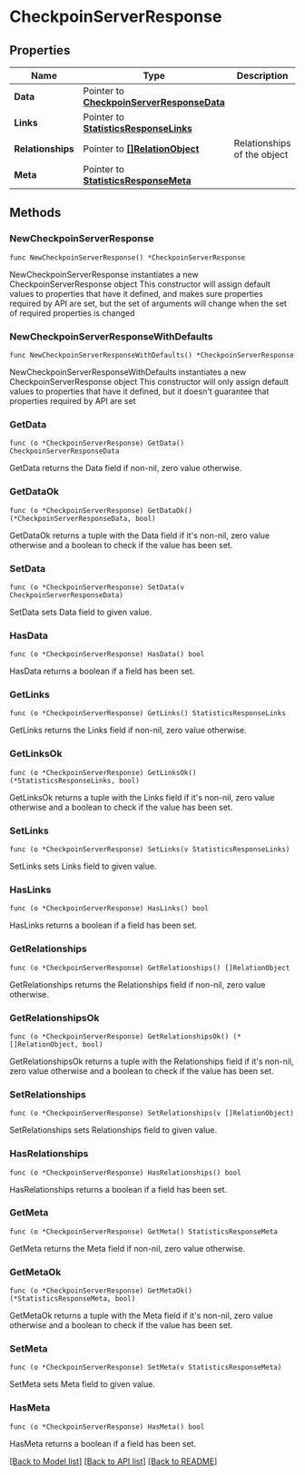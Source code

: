# CheckpoinServerResponse

## Properties

Name | Type | Description | Notes
------------ | ------------- | ------------- | -------------
**Data** | Pointer to [**CheckpoinServerResponseData**](CheckpoinServerResponseData.md) |  | [optional] 
**Links** | Pointer to [**StatisticsResponseLinks**](StatisticsResponseLinks.md) |  | [optional] 
**Relationships** | Pointer to [**[]RelationObject**](RelationObject.md) | Relationships of the object | [optional] 
**Meta** | Pointer to [**StatisticsResponseMeta**](StatisticsResponseMeta.md) |  | [optional] 

## Methods

### NewCheckpoinServerResponse

`func NewCheckpoinServerResponse() *CheckpoinServerResponse`

NewCheckpoinServerResponse instantiates a new CheckpoinServerResponse object
This constructor will assign default values to properties that have it defined,
and makes sure properties required by API are set, but the set of arguments
will change when the set of required properties is changed

### NewCheckpoinServerResponseWithDefaults

`func NewCheckpoinServerResponseWithDefaults() *CheckpoinServerResponse`

NewCheckpoinServerResponseWithDefaults instantiates a new CheckpoinServerResponse object
This constructor will only assign default values to properties that have it defined,
but it doesn't guarantee that properties required by API are set

### GetData

`func (o *CheckpoinServerResponse) GetData() CheckpoinServerResponseData`

GetData returns the Data field if non-nil, zero value otherwise.

### GetDataOk

`func (o *CheckpoinServerResponse) GetDataOk() (*CheckpoinServerResponseData, bool)`

GetDataOk returns a tuple with the Data field if it's non-nil, zero value otherwise
and a boolean to check if the value has been set.

### SetData

`func (o *CheckpoinServerResponse) SetData(v CheckpoinServerResponseData)`

SetData sets Data field to given value.

### HasData

`func (o *CheckpoinServerResponse) HasData() bool`

HasData returns a boolean if a field has been set.

### GetLinks

`func (o *CheckpoinServerResponse) GetLinks() StatisticsResponseLinks`

GetLinks returns the Links field if non-nil, zero value otherwise.

### GetLinksOk

`func (o *CheckpoinServerResponse) GetLinksOk() (*StatisticsResponseLinks, bool)`

GetLinksOk returns a tuple with the Links field if it's non-nil, zero value otherwise
and a boolean to check if the value has been set.

### SetLinks

`func (o *CheckpoinServerResponse) SetLinks(v StatisticsResponseLinks)`

SetLinks sets Links field to given value.

### HasLinks

`func (o *CheckpoinServerResponse) HasLinks() bool`

HasLinks returns a boolean if a field has been set.

### GetRelationships

`func (o *CheckpoinServerResponse) GetRelationships() []RelationObject`

GetRelationships returns the Relationships field if non-nil, zero value otherwise.

### GetRelationshipsOk

`func (o *CheckpoinServerResponse) GetRelationshipsOk() (*[]RelationObject, bool)`

GetRelationshipsOk returns a tuple with the Relationships field if it's non-nil, zero value otherwise
and a boolean to check if the value has been set.

### SetRelationships

`func (o *CheckpoinServerResponse) SetRelationships(v []RelationObject)`

SetRelationships sets Relationships field to given value.

### HasRelationships

`func (o *CheckpoinServerResponse) HasRelationships() bool`

HasRelationships returns a boolean if a field has been set.

### GetMeta

`func (o *CheckpoinServerResponse) GetMeta() StatisticsResponseMeta`

GetMeta returns the Meta field if non-nil, zero value otherwise.

### GetMetaOk

`func (o *CheckpoinServerResponse) GetMetaOk() (*StatisticsResponseMeta, bool)`

GetMetaOk returns a tuple with the Meta field if it's non-nil, zero value otherwise
and a boolean to check if the value has been set.

### SetMeta

`func (o *CheckpoinServerResponse) SetMeta(v StatisticsResponseMeta)`

SetMeta sets Meta field to given value.

### HasMeta

`func (o *CheckpoinServerResponse) HasMeta() bool`

HasMeta returns a boolean if a field has been set.


[[Back to Model list]](../README.md#documentation-for-models) [[Back to API list]](../README.md#documentation-for-api-endpoints) [[Back to README]](../README.md)


